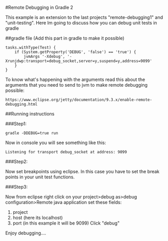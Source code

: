 #Remote Debugging in Gradle 2

This example is an extension to the last projects "remote-debugging1" and "unit-testing". Here Im going to discuss how you can debug unit tests in gradle

##gradle file (Add this part in gradle to make it possible)
```
tasks.withType(Test) {
    if (System.getProperty('DEBUG', 'false') == 'true') {
        jvmArgs '-Xdebug', '-Xrunjdwp:transport=debug_socket,server=y,suspend=y,address=9099'
    }
}
```

To know what's happening with the arguments read this about the arguments that you need to send to jvm to make remote debugging possible:
```
https://www.eclipse.org/jetty/documentation/9.3.x/enable-remote-debugging.html
```

##Running instructions

###Step1:

```
gradle -DDEBUG=true run
```
Now in console you will see something like this:
```
Listening for transport debug_socket at address: 9099
```

###Step2:

Now set breakpoints using eclipse. In this case you have to set the break points in your unit test functions.

###Step3:

Now from eclipse right click on your project>debug as>debug configuration>Remote java application
set these fields:
1. project
2. host (here its localhost)
3. port (in this example it will be 9099)
Click "debug"

Enjoy debugging....